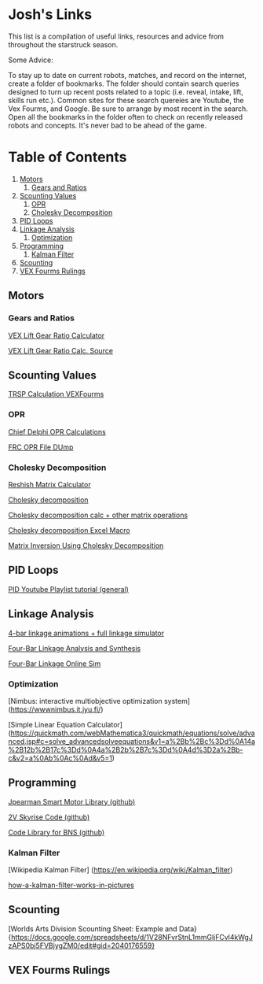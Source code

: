 # Josh's Links

This list is a compilation of useful links, resources and advice from throughout the starstruck season.

Some Advice:

To stay up to date on current robots, matches, and record on the internet, create a folder of bookmarks. The folder should contain search queries designed to turn up recent posts related to a topic (i.e. reveal, intake, lift, skills run etc.). Common sites for these search quereies are Youtube, the Vex Fourms, and Google. Be sure to arrange by most recent in the search. Open all the bookmarks in the folder often to check on recently released robots and concepts. It's never bad to be ahead of the game. 

# Table of Contents
1. [Motors](#Motors)
    1. [Gears and Ratios](#Gears-and-Ratios)
2. [Scounting Values](#Scounting-Values)
    1. [OPR](#OPR)
    2. [Cholesky Decomposition](#Cholesky-Decomposition)
3. [PID Loops](#PID-Loops)  
4. [Linkage Analysis](#Linkage-Analysis)
    1. [Optimization](#Optimization)
5. [Programming](#Programming)
    1. [Kalman Filter](#Kalman-Filter)
6. [Scounting](#Scouting)
7. [VEX Fourms Rulings](#VEX-Forums-Rulings)

## Motors <a name="Motors"></a>

### Gears and Ratios <a name="Gears-and-Ratios"></a>

[VEX Lift Gear Ratio Calculator](http://polynomic3d.com/user/smith/vex-lift-calc.html)

[VEX Lift Gear Ratio Calc. Source](view-source:http://polynomic3d.com/user/smith/vex-lift-calc.html)

## Scounting Values <a name="Scounting-Values"></a>

[TRSP Calculation VEXFourms](https://www.vexforum.com/index.php/8703-sp-ranking-system-ideas/33)

### OPR <a name="OPR"></a>

[Chief Delphi OPR Calculations](https://www.chiefdelphi.com/forums/showthread.php?t=101390)

[FRC OPR File DUmp](https://www.chiefdelphi.com/media/papers/2174)

### Cholesky Decomposition <a name="Cholesky-Decomposition"></a>

[Reshish Matrix Calculator](http://matrix.reshish.com/)

[Cholesky decomposition](https://rosettacode.org/wiki/Cholesky_decomposition)

[Cholesky decomposition calc + other matrix operations](http://comnuan.com/cmnn01014/)

[Cholesky decomposition Excel Macro](http://www.real-statistics.com/linear-algebra-matrix-topics/cholesky-decomposition/)

[Matrix Inversion Using Cholesky Decomposition](https://arxiv.org/ftp/arxiv/papers/1111/1111.4144.pdf)

## PID Loops <a name="PID-Loops"></a>

[PID Youtube Playlist tutorial (general)](https://www.youtube.com/playlist?list=PLCozfyh08FMgbZWeTbGOMw7o3biDlnvec)

## Linkage Analysis <a name="Linkage-Analysis"></a>

[4-bar linkage animations + full linkage simulator](http://dynref.engr.illinois.edu/aml.html)

[Four-Bar Linkage Analysis and Synthesis](https://www.softintegration.com/chhtml/toolkit/mechanism/fourbar/)

[Four-Bar Linkage Online Sim](http://www.mekanizmalar.com/fourbar.html)

### Optimization <a name="Optimization"></a>

[Nimbus: interactive multiobjective optimization system] (https://wwwnimbus.it.jyu.fi/)

[Simple Linear Equation Calculator] (https://quickmath.com/webMathematica3/quickmath/equations/solve/advanced.jsp#c=solve_advancedsolveequations&v1=a%2Bb%2Bc%3Dd%0A14a%2B12b%2B17c%3Dd%0A4a%2B2b%2B7c%3Dd%0A4d%3D2a%2Bb-c&v2=a%0Ab%0Ac%0Ad&v5=1)



## Programming <a name="Programming"></a>

[Jpearman Smart Motor Library (github)](https://github.com/jpearman/smartMotorLib/blob/master/SmartMotorLib.c)

[2V Skyrise Code (github)](https://github.com/RobertsonMark/2V_Main)

[Code Library for BNS (github)](https://github.com/JMarple/BNSLibrary)




### Kalman Filter <a name="Kalman-Filter"></a>

[Wikipedia Kalman Filter] (https://en.wikipedia.org/wiki/Kalman_filter)

[how-a-kalman-filter-works-in-pictures](http://www.bzarg.com/p/how-a-kalman-filter-works-in-pictures/)

## Scounting <a name="Scounting"></a>

[Worlds Arts Division Scounting Sheet: Example and Data} {https://docs.google.com/spreadsheets/d/1V28NFvrStnL1mmGljFCvl4kWgJzAPS0bj5FVBjygZM0/edit#gid=2040176559}

## VEX Fourms Rulings <a name="VEX-Forums-Rulings"></a>

